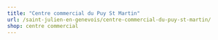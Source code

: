 ```yaml
---
title: "Centre commercial du Puy St Martin"
url: /saint-julien-en-genevois/centre-commercial-du-puy-st-martin/
shop: centre commercial
---
```

